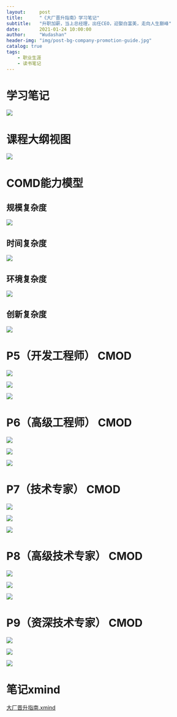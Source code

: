 ```yaml
---
layout:     post
title:      "《大厂晋升指南》学习笔记"
subtitle:   "升职加薪，当上总经理，出任CEO，迎娶白富美，走向人生巅峰"
date:       2021-01-24 10:00:00
author:     "Wudashan"
header-img: "img/post-bg-company-promotion-guide.jpg"
catalog: true
tags:
    - 职业生涯
    - 读书笔记
---
```


# 学习笔记

![](https://raw.githubusercontent.com/wudashan/blog-picture/master/company-promotion-guide/%E5%A4%A7%E5%8E%82%E6%99%8B%E5%8D%87%E6%8C%87%E5%8D%97.png)

# 课程大纲视图

![](https://raw.githubusercontent.com/wudashan/blog-picture/master/company-promotion-guide/%E8%AF%BE%E7%A8%8B%E5%A4%A7%E7%BA%B2%E8%A7%86%E5%9B%BE.jpg)

# COMD能力模型

## 规模复杂度

![](https://raw.githubusercontent.com/wudashan/blog-picture/master/company-promotion-guide/%E8%A7%84%E6%A8%A1%E5%A4%8D%E6%9D%82%E5%BA%A6.jpg)

## 时间复杂度

![](https://raw.githubusercontent.com/wudashan/blog-picture/master/company-promotion-guide/%E6%97%B6%E9%97%B4%E5%A4%8D%E6%9D%82%E5%BA%A6.jpg)

## 环境复杂度

![](https://raw.githubusercontent.com/wudashan/blog-picture/master/company-promotion-guide/%E7%8E%AF%E5%A2%83%E5%A4%8D%E6%9D%82%E5%BA%A6.jpg)

## 创新复杂度

![](https://raw.githubusercontent.com/wudashan/blog-picture/master/company-promotion-guide/%E5%88%9B%E6%96%B0%E5%A4%8D%E6%9D%82%E5%BA%A6.jpg)

# P5（开发工程师） CMOD

![](https://raw.githubusercontent.com/wudashan/blog-picture/master/company-promotion-guide/P5-%E6%8A%80%E6%9C%AF.jpg)

![](https://raw.githubusercontent.com/wudashan/blog-picture/master/company-promotion-guide/P5-%E4%B8%9A%E5%8A%A1.jpg)

![](https://raw.githubusercontent.com/wudashan/blog-picture/master/company-promotion-guide/P5-%E7%AE%A1%E7%90%86.jpg)

# P6（高级工程师） CMOD

![](https://raw.githubusercontent.com/wudashan/blog-picture/master/company-promotion-guide/P6-%E6%8A%80%E6%9C%AF.jpg)

![](https://raw.githubusercontent.com/wudashan/blog-picture/master/company-promotion-guide/P6-%E4%B8%9A%E5%8A%A1.jpg)

![](https://raw.githubusercontent.com/wudashan/blog-picture/master/company-promotion-guide/P6-%E7%AE%A1%E7%90%86.jpg)

# P7（技术专家） CMOD

![](https://raw.githubusercontent.com/wudashan/blog-picture/master/company-promotion-guide/P7-%E6%8A%80%E6%9C%AF.jpg)

![](https://raw.githubusercontent.com/wudashan/blog-picture/master/company-promotion-guide/P7-%E4%B8%9A%E5%8A%A1.jpg)

![](https://raw.githubusercontent.com/wudashan/blog-picture/master/company-promotion-guide/P7-%E7%AE%A1%E7%90%86.jpg)

# P8（高级技术专家） CMOD

![](https://raw.githubusercontent.com/wudashan/blog-picture/master/company-promotion-guide/P8-%E6%8A%80%E6%9C%AF.jpg)

![](https://raw.githubusercontent.com/wudashan/blog-picture/master/company-promotion-guide/P8-%E4%B8%9A%E5%8A%A1.jpg)

![](https://raw.githubusercontent.com/wudashan/blog-picture/master/company-promotion-guide/P8-%E7%AE%A1%E7%90%86.jpg)

# P9（资深技术专家） CMOD

![](https://raw.githubusercontent.com/wudashan/blog-picture/master/company-promotion-guide/P9-%E6%8A%80%E6%9C%AF.jpg)

![](https://raw.githubusercontent.com/wudashan/blog-picture/master/company-promotion-guide/P9-%E4%B8%9A%E5%8A%A1.jpg)

![](https://raw.githubusercontent.com/wudashan/blog-picture/master/company-promotion-guide/P9-%E7%AE%A1%E7%90%86.jpg)



# 笔记xmind

[大厂晋升指南.xmind](https://github.com/wudashan/blog-picture/blob/master/company-promotion-guide/%E5%A4%A7%E5%8E%82%E6%99%8B%E5%8D%87%E6%8C%87%E5%8D%97.xmind?raw=true)
